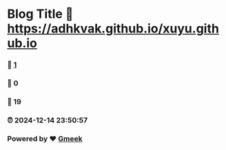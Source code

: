 # Blog Title :link: https://adhkvak.github.io/xuyu.github.io 
### :page_facing_up: [1](https://adhkvak.github.io/xuyu.github.io/tag.html) 
### :speech_balloon: 0 
### :hibiscus: 19 
### :alarm_clock: 2024-12-14 23:50:57 
### Powered by :heart: [Gmeek](https://github.com/Meekdai/Gmeek)
